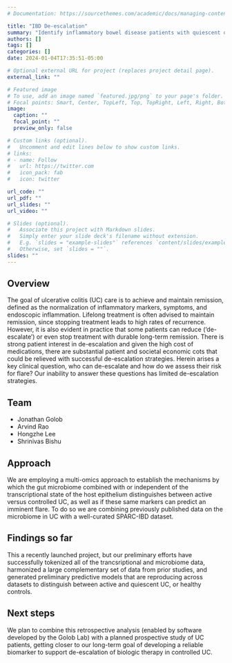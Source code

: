 ```yaml
---
# Documentation: https://sourcethemes.com/academic/docs/managing-content/

title: "IBD De-escalation"
summary: "Identify inflammatory bowel disease patients with quiescent disease sutiable for de-escalation of therapy"
authors: []
tags: []
categories: []
date: 2024-01-04T17:35:51-05:00

# Optional external URL for project (replaces project detail page).
external_link: ""

# Featured image
# To use, add an image named `featured.jpg/png` to your page's folder.
# Focal points: Smart, Center, TopLeft, Top, TopRight, Left, Right, BottomLeft, Bottom, BottomRight.
image:
  caption: ""
  focal_point: ""
  preview_only: false

# Custom links (optional).
#   Uncomment and edit lines below to show custom links.
# links:
# - name: Follow
#   url: https://twitter.com
#   icon_pack: fab
#   icon: twitter

url_code: ""
url_pdf: ""
url_slides: ""
url_video: ""

# Slides (optional).
#   Associate this project with Markdown slides.
#   Simply enter your slide deck's filename without extension.
#   E.g. `slides = "example-slides"` references `content/slides/example-slides.md`.
#   Otherwise, set `slides = ""`.
slides: ""
---
```

## Overview

The goal of ulcerative colitis (UC) care is to achieve and maintain remission, defined as the normalization of inflammatory markers, symptoms, and endoscopic inflammation. Lifelong treatment is often advised to maintain remission, since stopping treatment leads to high rates of recurrence. However, it is also evident in practice that some patients can reduce (‘de-escalate’) or even stop treatment with durable long-term remission.  There is strong patient interest in de-escalation and given the high cost of medications, there are substantial patient and societal economic cots that could be relieved with successful de-escalation strategies. Herein arises a key clinical question, who can de-escalate and how do we assess their risk for flare? Our inability to answer these questions has limited de-escalation strategies.

## Team
- Jonathan Golob
- Arvind Rao
- Hongzhe Lee
- Shrinivas Bishu


## Approach

We are employing a multi-omics approach to establish the mechanisms by which the gut microbiome combined with or independent of the transcriptional state of the host epithelium distinguishes between active versus controlled UC, as well as if these same markers can predict an imminent flare. To do so we are combining previously published data on the microbiome in UC with a well-curated SPARC-IBD dataset. 

## Findings so far

This a recently launched project, but our preliminary efforts have successfully tokenized all of the trancsriptional and microbiome data, harmonized a large complementary set of data from prior studies, and generated preliminary predictive models that are reproducing across datasets to distinguish between active and quiescent UC, or healthy controls. 

## Next steps
We plan to combine this retrospective analysis (enabled by software developed by the Golob Lab) with a planned prospective study of UC patients, getting closer to our long-term goal of developing a reliable biomarker to support de-escalation of biologic therapy in controlled UC.